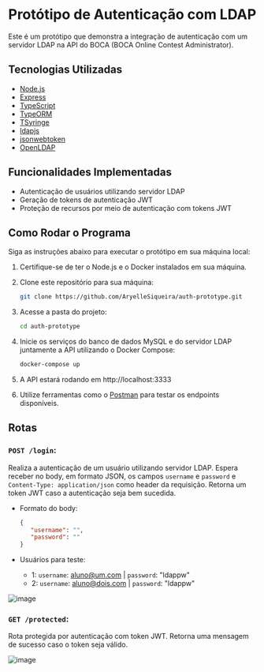 # Protótipo de Autenticação com LDAP

Este é um protótipo que demonstra a integração de autenticação com um servidor LDAP na API do BOCA (BOCA Online Contest Administrator).

## Tecnologias Utilizadas

- [Node.js](https://nodejs.org/en/)
- [Express](https://expressjs.com/)
- [TypeScript](https://www.typescriptlang.org/)
- [TypeORM](https://typeorm.io/#/)
- [TSyringe](https://github.com/microsoft/tsyringe)
- [ldapjs](http://ldapjs.org/)
- [jsonwebtoken](https://github.com/auth0/node-jsonwebtoken#readme)
- [OpenLDAP](https://www.openldap.org/)

## Funcionalidades Implementadas

- Autenticação de usuários utilizando servidor LDAP
- Geração de tokens de autenticação JWT
- Proteção de recursos por meio de autenticação com tokens JWT

## Como Rodar o Programa

Siga as instruções abaixo para executar o protótipo em sua máquina local:

1. Certifique-se de ter o Node.js e o Docker instalados em sua máquina.

2. Clone este repositório para sua máquina:

   ```bash
   git clone https://github.com/AryelleSiqueira/auth-prototype.git
    ```

3. Acesse a pasta do projeto:

   ```bash
   cd auth-prototype
   ```

4. Inicie os serviços do banco de dados MySQL e do servidor LDAP juntamente a API utilizando o Docker Compose:

   ```bash
   docker-compose up
   ```

5. A API estará rodando em http://localhost:3333

6. Utilize ferramentas como o [Postman](https://www.postman.com/) para testar os endpoints disponíveis.

## Rotas

### `POST /login`: 
Realiza a autenticação de um usuário utilizando servidor LDAP. Espera receber no body, em formato JSON, os campos `username` e `password` e `Content-Type: application/json` como header da requisição. Retorna um token JWT caso a autenticação seja bem sucedida.

   - Formato do body:
      ```json
      {
         "username": "",
         "password": ""
      }
      ```

   - Usuários para teste:
      - 1: `username`: aluno@um.com | `password`: "ldappw"
      - 2: `username`: aluno@dois.com | `password`: "ldappw"

   ![image](https://github.com/AryelleSiqueira/auth-prototype/assets/61244675/4668f370-dad1-495c-b36a-213b61aa82e7)

### `GET /protected`: 
Rota protegida por autenticação com token JWT. Retorna uma mensagem de sucesso caso o token seja válido.

   ![image](https://github.com/AryelleSiqueira/auth-prototype/assets/61244675/5f39e4ee-cca8-4e36-8c4e-08489ebcb368)